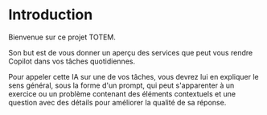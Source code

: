 # Introduction

Bienvenue sur ce projet TOTEM. 

Son but est de vous donner un aperçu des services que peut vous rendre Copilot dans vos tâches quotidiennes.

Pour appeler cette IA sur une de vos tâches, vous devrez lui en expliquer le sens général, sous 
la forme d'un prompt, qui peut s'apparenter à un exercice ou un problème contenant des éléments
contextuels et une question avec des détails pour améliorer la qualité de sa réponse.


